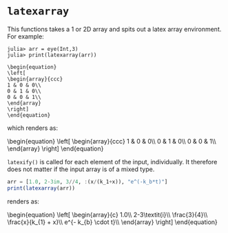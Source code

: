 # `latexarray`


This functions takes a 1 or 2D array and spits out a latex array environment.
For example:

```julia-repl
julia> arr = eye(Int,3)
julia> print(latexarray(arr))

\begin{equation}
\left[
\begin{array}{ccc}
1 & 0 & 0\\
0 & 1 & 0\\
0 & 0 & 1\\
\end{array}
\right]
\end{equation}
```
which renders as:

\begin{equation}
\left[
\begin{array}{ccc}
1 & 0 & 0\\\\
0 & 1 & 0\\\\
0 & 0 & 1\\\\
\end{array}
\right]
\end{equation}


`latexify()` is called for each element of the input, individually.
It therefore does not matter if the input array is of a mixed type.

```julia
arr = [1.0, 2-3im, 3//4, :(x/(k_1+x)), "e^(-k_b*t)"]
print(latexarray(arr))
```
renders as:

\begin{equation}
\left[
\begin{array}{c}
1.0\\\\
2-3\textit{i}\\\\
\frac{3}{4}\\\\
\frac{x}{k_{1} + x}\\\\
e^{- k_{b} \cdot t}\\\\
\end{array}
\right]
\end{equation}
